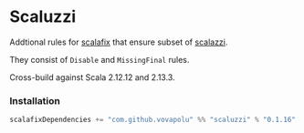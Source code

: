 # Scaluzzi

Addtional rules for [scalafix](https://github.com/scalacenter/scalafix) that ensure subset of [scalazzi](https://github.com/scalaz/scalazzi). 

They consist of `Disable` and `MissingFinal` rules. 

Cross-build against Scala 2.12.12 and 2.13.3.

### Installation 

```sbt
scalafixDependencies += "com.github.vovapolu" %% "scaluzzi" % "0.1.16"
```
